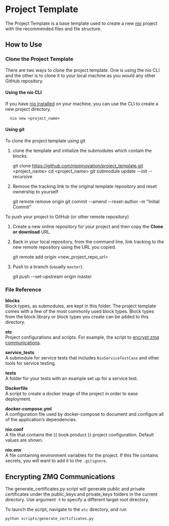 # Project Template

The Project Template is a base template used to create a new [nio](n.io) project with the recommended files and file structure.

## How to Use

### Clone the Project Template
  There are two ways to clone the project template. One is using the nio CLI and the other is to clone it to your local machine as you would any other GitHub repository.
#### Using the nio CLI

  If you have [nio installed](docs.n.io) on your machine, you can use the CLI to create a new project directory.

  ```
    nio new <project_name>
  ```

#### Using git

To clone the project template using git
1. clone the template and initialize the submodules which contain the blocks.

    git clone https://github.com/nioinnovation/project_template.git <project_name>
    cd <project_name>
    git submodule update --init --recursive

1. Remove the tracking link to the original template repository and reset ownership to yourself

    git remote remove origin
    git commit --amend --reset-author -m "Initial Commit"

To push your project to GitHub (or other remote repository)

1. Create a new online repository for your project and then copy the **Clone or download** URL.
1. Back in your local repository, from the command line, link tracking to the new remote repository using the URL you copied.

    git remote add origin <new_project_repo_url>
1. Push to a branch (usually `master`).

    git push --set-upstream origin master

### File Reference

**blocks**<br>Block types, as submodules, are kept in this folder. The project template comes with a few of the most commonly used block types. Block types from the block library or block types you create can be added to this directory.

**etc**
<br>Project configurations and scripts. For example, the script to [encrypt zmq communications](#encrypting-zmq-communications).

**service_tests**<br>A submodule for service tests that includes `NioServiceTestCase` and other tools for service testing.

**tests**<br>A folder for your tests with an example set up for a service test.

**Dockerfile**<br>A script to create a docker image of the project in order to ease deployment.

**docker-compose.yml**<br>A configuration file used by docker-compose to document and configure all of the application’s dependencies.

**nio.conf**<br>A file that contains the {{ book.product }} project configuration. Default values are shown.

**nio.env**<br>A file containing environment variables for the project. If this file contains secrets, you will want to add it to the `.gitignore`.

## Encrypting ZMQ Communications

The generate_certificates.py script will generate public and private
certificates under the public_keys and private_keys folders in the current
directory. Use argument -t to specify a different target root directory.

To launch the script, navigate to the `etc` directory, and run

```
python scripts/generate_certificates.py
```
